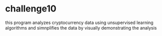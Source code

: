 # challenge10
this program analyzes cryptocurrency data using unsupervised learning algorithms and simnplifies the data by visually demonstrating the analysis